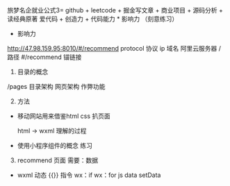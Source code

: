 旅梦名企就业公式3= github + leetcode + 掘金写文章 + 商业项目 + 源码分析 + 读经典原著
  爱代码 + 创造力 + 代码能力 * 影响力 （刻意练习）

* 影响力

http://47.98.159.95:8010/#/recommend
protocol 协议 
ip 域名 阿里云服务器
/路径
#/recommend  锚链接

1. 目录的概念

  /pages
  目录架构
  网页架构
  作弊功能

2. 方法

 - 移动网站用来借鉴html css 扒页面

    html -> wxml 理解的过程

 - 使用小程序组件的概念 练习

 3. recommend 页面
 需要：数据
 - wxml
   动态 {{}}
   指令 wx：if wx：for
  js data setData